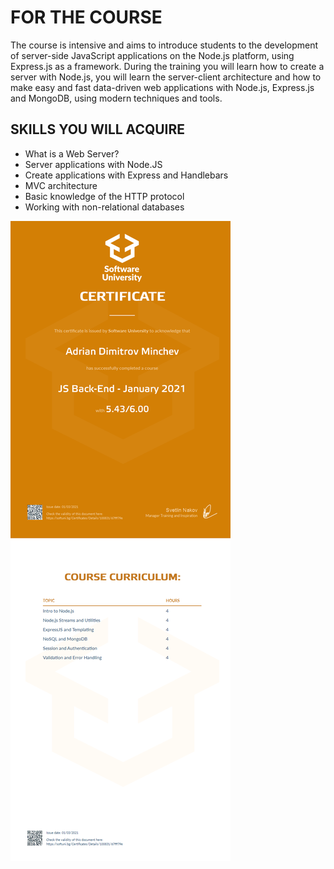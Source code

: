 FOR THE COURSE
=

The course is intensive and aims to introduce students to the development of server-side JavaScript applications on the Node.js platform, using Express.js as a framework. 
During the training you will learn how to create a server with Node.js, you will learn the server-client architecture and how to make easy and fast data-driven web applications with Node.js, Express.js and MongoDB, using modern techniques and tools.

SKILLS YOU WILL ACQUIRE
-

- What is a Web Server?
- Server applications with Node.JS
- Create applications with Express and Handlebars
- MVC architecture
- Basic knowledge of the HTTP protocol
- Working with non-relational databases

![JS Back-End - January 2021 - Certificate.jpeg](https://github.com/Exodio/Software-University-SoftUni/blob/master/Certifications/JS%20Back-End%20-%20January%202021%20-%20Certificate.jpeg)
